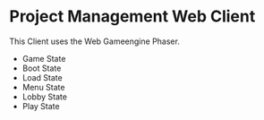 # Project Management Web Client

This Client uses the Web Gameengine Phaser.

- Game State
- Boot State
- Load State
- Menu State
- Lobby State
- Play State